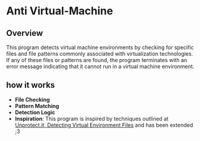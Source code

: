 # Anti Virtual-Machine

## Overview

This program detects virtual machine environments by checking for specific files and file patterns commonly associated with virtualization technologies. If any of these files or patterns are found, the program terminates with an error message indicating that it cannot run in a virtual machine environment.

## how it works

- **File Checking**
- **Pattern Matching**
- **Detection Logic**
- **Inspiration**: This program is inspired by techniques outlined at [Unprotect.it, Detecting Virtual Environment Files](https://unprotect.it/technique/detecting-virtual-environment-files/) and has been extended ;3
